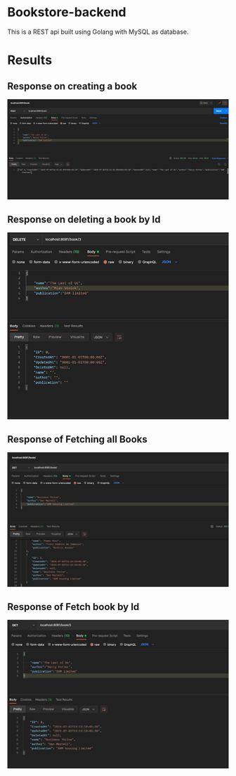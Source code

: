 # Bookstore-backend
This is a REST api built using Golang with MySQL as database.

# Results

## Response on creating a book
!["Creating a book Response"](https://github.com/Ivan2001otp/Bookstore-backend/blob/main/output/create%20a%20book.png)

## Response on deleting a book by Id
!["Deleting a book by id response"](https://github.com/Ivan2001otp/Bookstore-backend/blob/main/output/delete%20book%20by%20id.png)

## Response of Fetching all Books
!["Fetch All books response"](https://github.com/Ivan2001otp/Bookstore-backend/blob/main/output/get%20all%20books%20endpoint.png)

## Response of Fetch book by Id
!["Fetch book by Id Response"](https://github.com/Ivan2001otp/Bookstore-backend/blob/main/output/get%20book%20by%20id.png)
